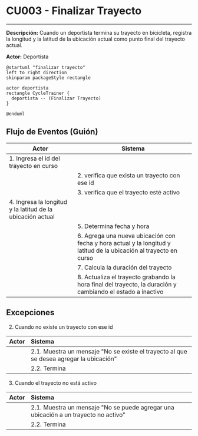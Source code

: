 # CU003 - Finalizar Trayecto
---

**Descripción:**  Cuando un deportista termina su trayecto en bicicleta, registra la longitud y la latitud de la ubicación actual como punto final del trayecto actual.

**Actor:** Deportista

```plantuml
@startuml "finalizar trayecto"
left to right direction
skinparam packageStyle rectangle

actor deportista
rectangle CycleTrainer {
  deportista -- (Finalizar Trayecto)
}

@enduml
```

## Flujo de Eventos (Guión)


| Actor  | Sistema |
|--------|---------|
| 1. Ingresa el id del trayecto en curso ||
| | 2. verifica que exista un trayecto con ese id |
| | 3. verifica que el trayecto esté activo |
| 4. Ingresa la longitud y la latitud de la ubicación actual | |
| | 5. Determina fecha y hora |
| | 6. Agrega  una nueva ubicación con fecha y hora actual y la longitud y latitud de la ubicación al trayecto en curso |
| | 7. Calcula la duración del trayecto |
| | 8. Actualiza el trayecto grabando la hora final del trayecto, la duración y cambiando el estado a inactivo |


## Excepciones

2. Cuando no existe un trayecto con ese id

| Actor  | Sistema |
|:-------|:---------|
| | 2.1. Muestra un mensaje "No se existe el trayecto al que se desea agregar la ubicación" |
| | 2.2. Termina | 


3. Cuando el trayecto no está activo 

| Actor  | Sistema |
|:-------|:---------|
| | 2.1. Muestra un mensaje "No se puede agregar una ubicación a un trayecto no activo" |
| | 2.2. Termina | 